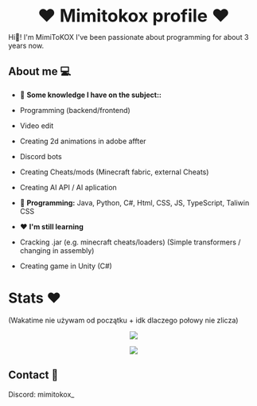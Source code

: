 <div align="center">
  <p style="font-size: 2.5em; font-weight: bold; margin: 0;">❤️ Mimitokox profile ❤️</p>
</div>

Hi👋! I'm MimiToKOX I've been passionate about programming for about 3 years now.

## About me 💻

- 🔫 **Some knowledge I have on the subject::** 
- Programming (backend/frontend)
- Video edit 
- Creating 2d animations in adobe affter 
- Discord bots
- Creating Cheats/mods (Minecraft fabric, external Cheats)
- Creating AI API / AI aplication 

- 🔮 **Programming:** Java, Python, C#, Html, CSS, JS, TypeScript, Taliwin CSS

- ❤️ **I'm still learning**
- Cracking .jar (e.g. minecraft cheats/loaders) (Simple transformers / changing in assembly)
- Creating game in Unity (C#)

# Stats ❤️  
(Wakatime nie używam od początku + idk dlaczego połowy nie zlicza)
<div align="center">
  <p><img src="https://github-readme-activity-graph.vercel.app/graph?username=MimiToKox&bg_color=0d1117&color=58a6ff&line=58a6ff&point=ffffff&area=true&hide_border=true"/></p>
  <p><img src="https://wakatime.com/badge/user/5140a17f-48c5-4343-b03e-3906507f2edc.svg"/></p>
</div>

## Contact 📛

Discord: mimitokox_
